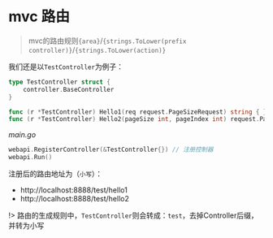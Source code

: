 # mvc 路由
> mvc的路由规则`{area}`/`{strings.ToLower(prefix controller)}`/`{strings.ToLower(action)}`

我们还是以`TestController`为例子：
```go
type TestController struct {
	controller.BaseController
}

func (r *TestController) Hello1(req request.PageSizeRequest) string { }
func (r *TestController) Hello2(pageSize int, pageIndex int) request.PageSizeRequest { }
```

_main.go_
```go
webapi.RegisterController(&TestController{}) // 注册控制器
webapi.Run()
```

注册后的路由地址为（`小写`）：
- http://localhost:8888/test/hello1
- http://localhost:8888/test/hello2

!> 路由的生成规则中，`TestController`则会转成：`test`，去掉Controller后缀，并转为小写